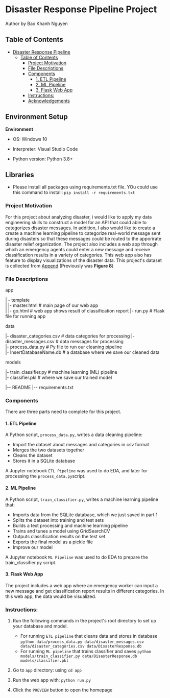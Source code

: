# Disaster Response Pipeline Project
Author by Bao Khanh Nguyen

## Table of Contents
- [Disaster Response Pipeline](#disaster-response-pipeline)
  - [Table of Contents](#table-of-contents)
    - [Project Motivation](#project-motivation)
    - [File Descriptions](#file-descriptions)
    - [Components](#components)
      - [1. ETL Pipeline](#1-etl-pipeline)
      - [2. ML Pipeline](#2-ml-pipeline)
      - [3. Flask Web App](#3-flask-web-app)
    - [Instructions:](#instructions)
    - [Acknowledgements](#acknowledgements)

## **Environment Setup**

**Environment**
- OS: Windows 10

- Interpreter: Visual Studio Code

- Python version: Python 3.8+

## Libraries
- Please install all packages using requirements.txt file. YOu could use this command to install: `pip install -r requirements.txt`

### Project Motivation

For this project about analyzing disaster, i would like to apply my data engineering skills to construct a model for an API that could able to categorizes disaster messages. In addition, I also would like to create a create a machine learning pipeline to categorize real-world message sent during disasters so that these messages could be routed to the apporirate disaster relief organization. The project also includes a web app through which an emergency agents could enter a new message and receive classification results in a variety of categories. This web app also has feature to display visualizations of the disaster data. This project's dataset is collected from [Append](https://appen.com/) (Previously was **Figure 8**)


### File Descriptions
app    

| - template    
| |- master.html # main page of our web app    
| |- go.html # web app shows result of classification report
|- run.py # Flask file for running app    


data    

|- disaster_categories.csv # data categories for processing 
|- disaster_messages.csv # data messages for processing    
|- process_data.py # Py file to run our cleaning pipeline   
|- InsertDatabaseName.db # a database where we save our cleaned data     


models   

|- train_classifier.py # machine learning (ML) pipeline     
|- classifier.pkl # where we save our trained model     

|-- README
|-- requirements.txt

### Components
There are three parts need to complete for this project. 

#### 1. ETL Pipeline
A Python script, `process_data.py`, writes a data cleaning pipeline:

 - Import the dataset about messages and categories in csv format
 - Merges the two datasets together
 - Cleans the dataset
 - Stores it in a SQLite database
 
A Jupyter notebook `ETL Pipeline` was used to do EDA, and later for processing the `process_data.py`script. 
 
#### 2. ML Pipeline
A Python script, `train_classifier.py`, writes a machine learning pipeline that:

 - Imports data from the SQLite database, which we just saved in part 1
 - Splits the dataset into training and test sets
 - Builds a text processing and machine learning pipeline
 - Trains and tunes a model using GridSearchCV
 - Outputs classification results on the test set
 - Exports the final model as a pickle file
 - Improve our model
 
A Jupyter notebook `ML Pipeline` was used to do EDA to prepare the train_classifier.py script. 

#### 3. Flask Web App
The project includes a web app where an emergency worker can input a new message and get classification report results in different categories. In this web app, the data would be visualized.

### Instructions:
1. Run the following commands in the project's root directory to set up your database and model.

    - For running `ETL pipeline` that cleans data and stores in database
        `python data/process_data.py data/disaster_messages.csv data/disaster_categories.csv data/DisasterResponse.db`
    - For running `ML pipeline` that trains classifier and saves
        `python models/train_classifier.py data/DisasterResponse.db models/classifier.pkl`

2. Go to `app` directory: using `cd app`

3. Run the web app with: `python run.py`

4. Click the `PREVIEW` button to open the homepage
